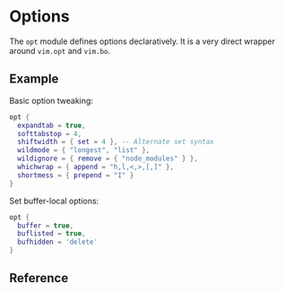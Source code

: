 # Options

The `opt` module defines options declaratively.  It is a very direct wrapper
around `vim.opt` and `vim.bo`.

## Example

Basic option tweaking:
```lua
opt {
  expandtab = true,
  softtabstop = 4,
  shiftwidth = { set = 4 }, -- Alternate set syntax
  wildmode = { "longest", "list" },
  wildignore = { remove = { "node_modules" } },
  whichwrap = { append = "h,l,<,>,[,]" },
  shortmess = { prepend = "I" }
}
```

Set buffer-local options:
```lua
opt {
  buffer = true,
  buflisted = true,
  bufhidden = 'delete'
}
```

## Reference

```{lua:autoobject} chorus.opt

